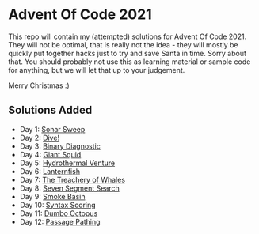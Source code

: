 Advent Of Code 2021
===================

This repo will contain my (attempted) solutions for Advent Of Code 2021. They will not be optimal, that is really not
the idea - they will mostly be quickly put together hacks just to try and save Santa in time. Sorry about that. You
should probably not use this as learning material or sample code for anything, but we will let that up to your
judgement.

Merry Christmas :)

Solutions Added
---------------

- Day 1: [Sonar Sweep](./src/001/)
- Day 2: [Dive!](./src/002/)
- Day 3: [Binary Diagnostic](./src/003/)
- Day 4: [Giant Squid](./src/004/)
- Day 5: [Hydrothermal Venture](./src/005/)
- Day 6: [Lanternfish](./src/006/)
- Day 7: [The Treachery of Whales](./src/007/)
- Day 8: [Seven Segment Search](./src/008/)
- Day 9: [Smoke Basin](./src/009/)
- Day 10: [Syntax Scoring](./src/010/)
- Day 11: [Dumbo Octopus](./src/011/)
- Day 12: [Passage Pathing](./src/012/)
